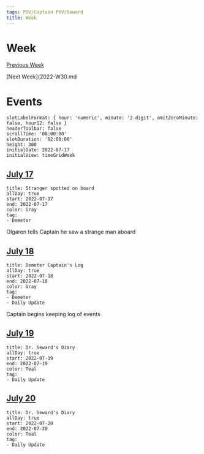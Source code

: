 ```yaml
---
tags: POV/Captain POV/Seward 
title: Week
---
```


# Week

[Previous Week](2022-W29.md)

[Next Week](2022-W30.md

# Events

```itinerary
slotLabelFormat: { hour: 'numeric', minute: '2-digit', omitZeroMinute: false, hour12: false }
headerToolbar: false
scrollTime: '08:00:00'
slotDuration: '02:00:00'
height: 300
initialDate: 2022-07-17
initialView: timeGridWeek
```

## [July 17](2022-07-18.md)

```itinerary-event
title: Stranger spotted on board
allDay: true
start: 2022-07-17
end: 2022-07-17
color: Gray
tag:
- Demeter
```

Olgaren tells Captain he saw a strange man aboard

## [July 18](2022-07-18.md)

```itinerary-event
title: Demeter Captain's Log
allDay: true
start: 2022-07-18
end: 2022-07-18
color: Gray
tag:
- Demeter
- Daily Update
```

Captain begins keeping log of events

## [July 19](2022-07-19.md)

```itinerary-event
title: Dr. Seward's Diary
allDay: true
start: 2022-07-19
end: 2022-07-19
color: Teal
tag:
- Daily Update
```

## [July 20](2022-07-20.md)
```itinerary-event
title: Dr. Seward's Diary
allDay: true
start: 2022-07-20
end: 2022-07-20
color: Teal
tag:
- Daily Update
```